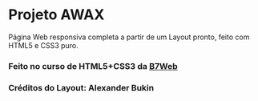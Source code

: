 # Projeto AWAX

Página Web responsiva completa a partir de um Layout pronto, feito com HTML5 e CSS3 puro.

### Feito no curso de HTML5+CSS3 da [B7Web][1]

### Créditos do Layout: Alexander Bukin

[1]:https://b7web.com.br/home/
